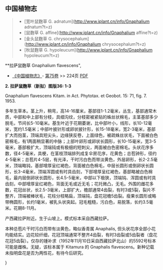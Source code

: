 

## 中国植物志

> * [宽叶鼠麴草  G.  adnatum](http://www.iplant.cn/info/Gnaphalium adnatum?t=z)
> * [鼠麴草  G.  affine](http://www.iplant.cn/info/Gnaphalium affine?t=z)
> * [金头鼠麴草  G.  chrysocephalum](http://www.iplant.cn/info/Gnaphalium chrysocephalum?t=z)
> * [秋鼠麴草  G.  hypoleucum](http://www.iplant.cn/info/Gnaphalium hypoleucum?t=z)

**拉萨鼠麴草 Gnaphalium flavescens",

* [《中国植物志》](http://www.iplant.cn/frps)- [第75卷](http://www.iplant.cn/frps/vol/75) >> 224页 [PDF](http://www.iplant.cn/frps/pdf/75/224.pdf)

**2. 拉萨鼠麴草（新拟）图版36: 1-3**

Gnaphalium flavescens Kitam. in Act. Phytotax. et Geobot. 15: 71, fig. 7. 1953.

多年生草本。茎上升，稍弯，高14-16厘米，基部径1-1.2毫米，丛生，基部通常木质，中部和中上部有分枝，具细沟纹，分枝密被紧贴的蛛丝状棉毛，主茎基部多少脱毛，节间长5-10毫米。基生叶近于花期萎谢，比中部叶小，线形，长10-12毫米，宽约1.5毫米；中部叶披针形或卵状披针形，长15-18毫米，宽2-3毫米，基部扩大而抱茎，顶端具短尖头，边缘狭反卷，上面绿色，被疏蛛丝状毛，下面被白色密棉毛，有1两面稍显著的中脉；上部叶卵形或卵状长圆形，长10-15毫米，宽3-5毫米，基部极扩大，顶端钝或有极细的短刺尖，两面被白色密棉毛。头状花序多数，径4-5毫米，具梗，在茎枝顶端排列成复伞房花序，花黄色；总苞钟形，径约4-5毫米；总苞片4-5层，有光泽，干时污白色而带淡黄色，外层卵形，长2-2.5毫米，顶端略钝，基部增厚呈红褐色，背面被白色棉毛，中层长圆形或倒卵状长圆形，长3-4毫米，顶端浑圆或有时具齿刻，下部增厚呈红褐色，基部略被白色棉毛，最内层倒卵状长圆形，长4.5-5毫米，中部以下极狭，顶端钝、浑圆或有时具齿刻，中部增厚呈红褐色，背面无毛或近无毛；花托微凸，无毛。外围的雌花多数，花冠丝状，长2.5-3毫米，上部扩大，檐部通常4齿裂，有时3或5裂，裂片不整齐，顶端被棒状毛，花柱分枝略扁，顶端钝，盘花冠檐5齿裂。瘦果长圆形或略带椭圆形，长约1毫米，被乳头状突起。冠毛粗糙，污白色，易脱落，长约3.5毫米。花期8-11月。

产西藏拉萨附近。生于山坡上。模式标本采自西藏拉萨。

本种总苞片干时污白而带有淡黄色，略似香青属 Anaphalis, 但头状花序全部小花均能结实。边花较纤细，花冠顶端通常不整齐4齿裂，有时3齿裂或5齿裂者（盘花花冠5齿裂）。仅存的锺补求（1952年11月10日采自西藏拉萨北山）的5592号标本可能是雌株。无疑，该标本属于 Kitamura 的 Gnaphalis flavescens。新种记载未指明盘花是否为两性花，有待今后研究。

}